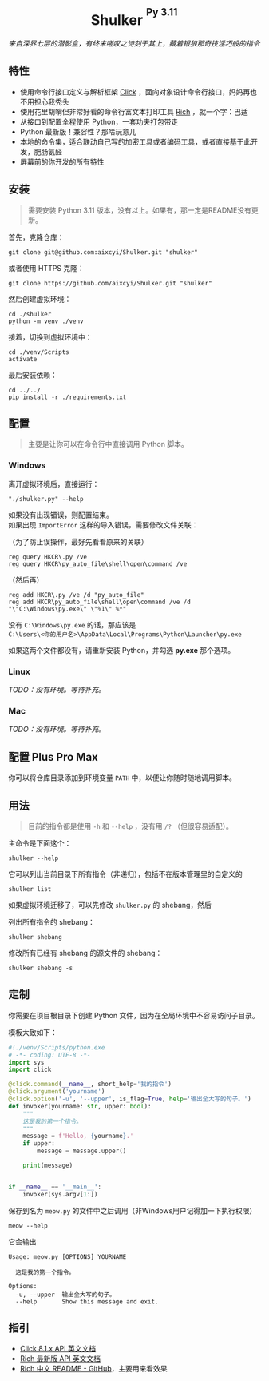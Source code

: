 <h1 align="center" style="padding-top: 32px">Shulker&nbsp;<sup><sup>Py 3.11</sup></sup></h1>

<div align="center">
    <i>来自深界七层的潜影盒，有终末嗟叹之诗刻于其上，藏着银狼那奇技淫巧般的指令</i>
</div>

## 特性

- 使用命令行接口定义与解析框架 [Click](https://click.palletsprojects.com/en/8.1.x/api/) ，面向对象设计命令行接口，妈妈再也不用担心我秃头
- 使用花里胡哨但非常好看的命令行富文本打印工具 [Rich](https://github.com/Textualize/rich) ，就一个字：巴适
- 从接口到配置全程使用 Python，一套功夫打包带走
- Python 最新版！兼容性？那啥玩意儿
- 本地的命令集，适合联动自己写的加密工具或者编码工具，或者直接基于此开发，肥肠氨醛
- 屏幕前的你开发的所有特性

## 安装

> 需要安装 Python 3.11 版本，没有以上。如果有，那一定是README没有更新。

首先，克隆仓库：

```shell
git clone git@github.com:aixcyi/Shulker.git "shulker"
```

或者使用 HTTPS 克隆：

```shell
git clone https://github.com/aixcyi/Shulker.git "shulker"
```

然后创建虚拟环境：

```shell
cd ./shulker
python -m venv ./venv
```

接着，切换到虚拟环境中：

```shell
cd ./venv/Scripts
activate
```

最后安装依赖：

```shell
cd ../../
pip install -r ./requirements.txt
```

## 配置

> 主要是让你可以在命令行中直接调用 Python 脚本。

### Windows

离开虚拟环境后，直接运行：

```shell
"./shulker.py" --help
```

如果没有出现错误，则配置结束。  
如果出现 `ImportError` 这样的导入错误，需要修改文件关联：

（为了防止误操作，最好先看看原来的关联）

```shell
reg query HKCR\.py /ve
reg query HKCR\py_auto_file\shell\open\command /ve
```

（然后再）

```shell
reg add HKCR\.py /ve /d "py_auto_file"
reg add HKCR\py_auto_file\shell\open\command /ve /d "\"C:\Windows\py.exe\" \"%1\" %*"
```

没有 `C:\Windows\py.exe` 的话，那应该是  
`C:\Users\<你的用户名>\AppData\Local\Programs\Python\Launcher\py.exe`

如果这两个文件都没有，请重新安装 Python，并勾选 **py.exe** 那个选项。

### Linux

*TODO：没有环境。等待补充。*

### Mac

*TODO：没有环境。等待补充。*

## 配置 Plus Pro Max

你可以将仓库目录添加到环境变量 `PATH` 中，以便让你随时随地调用脚本。

## 用法

> 目前的指令都是使用 `-h` 和 `--help` ，没有用 `/?` （但很容易适配）。

主命令是下面这个：

```shell
shulker --help
```

它可以列出当前目录下所有指令（非递归），包括不在版本管理里的自定义的

```shell
shulker list
```

如果虚拟环境迁移了，可以先修改 `shulker.py` 的 shebang，然后

列出所有指令的 shebang：

```shell
shulker shebang
```

修改所有已经有 shebang 的源文件的 shebang：

```shell
shulker shebang -s
```

## 定制

你需要在项目根目录下创建 Python 文件，因为在全局环境中不容易访问子目录。

模板大致如下：

```python
#!./venv/Scripts/python.exe
# -*- coding: UTF-8 -*-
import sys
import click

@click.command(__name__, short_help='我的指令')
@click.argument('yourname')
@click.option('-u', '--upper', is_flag=True, help='输出全大写的句子。')
def invoker(yourname: str, upper: bool):
    """
    这是我的第一个指令。
    """
    message = f'Hello, {yourname}.'
    if upper:
        message = message.upper()

    print(message)


if __name__ == '__main__':
    invoker(sys.argv[1:])
```

保存到名为 `meow.py` 的文件中之后调用（非Windows用户记得加一下执行权限）

```shell
meow --help
```

它会输出

```
Usage: meow.py [OPTIONS] YOURNAME

  这是我的第一个指令。

Options:
  -u, --upper  输出全大写的句子。
  --help       Show this message and exit.
```

## 指引

- [Click 8.1.x API 英文文档](https://click.palletsprojects.com/en/8.1.x/api/)
- [Rich 最新版 API 英文文档](https://rich.readthedocs.io/en/latest/)
- [Rich 中文 README - GitHub](https://github.com/textualize/rich/blob/master/README.cn.md)，主要用来看效果

